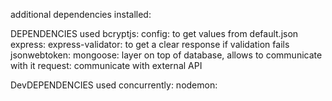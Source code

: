 additional dependencies installed:

DEPENDENCIES used
bcryptjs:
config: to get values from default.json
express:
express-validator: to get a clear response if validation fails
jsonwebtoken:
mongoose: layer on top of database, allows to communicate with it
request: communicate with external API

DevDEPENDENCIES used
concurrently:
nodemon:
